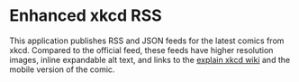 # Enhanced xkcd RSS

This application publishes RSS and JSON feeds for the latest comics from xkcd. Compared to the official feed, these feeds have higher resolution images, inline expandable alt text, and links to the [explain xkcd wiki](https://www.explainxkcd.com) and the mobile version of the comic.
